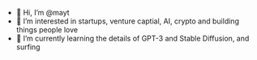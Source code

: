 - 👋 Hi, I’m @mayt
- 👀 I’m interested in startups, venture captial, AI, crypto and building things people love
- 🌱 I’m currently learning the details of GPT-3 and Stable Diffusion, and surfing


<!---
mayt/mayt is a ✨ special ✨ repository because its `README.md` (this file) appears on your GitHub profile.
You can click the Preview link to take a look at your changes.
--->
